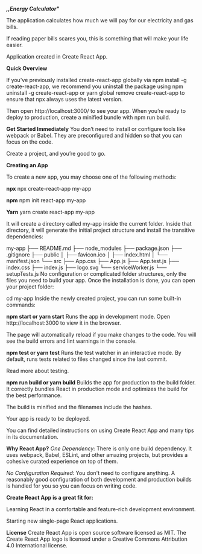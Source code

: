 **_,,Energy Calculator"_**

The application calculates how much we will pay for our electricity and gas bills.

If reading paper bills scares you, this is something that will make your life easier.

Application created in Create React App.

**Quick Overview**

If you've previously installed create-react-app globally via npm install -g create-react-app, we recommend you uninstall the package using npm uninstall -g create-react-app or yarn global remove create-react-app to ensure that npx always uses the latest version.


Then open http://localhost:3000/ to see your app.
When you’re ready to deploy to production, create a minified bundle with npm run build.

**Get Started Immediately**
You don’t need to install or configure tools like webpack or Babel.
They are preconfigured and hidden so that you can focus on the code.

Create a project, and you’re good to go.


**Creating an App**

To create a new app, you may choose one of the following methods:

**npx**
npx create-react-app my-app

**npm**
npm init react-app my-app

**Yarn**
yarn create react-app my-app

It will create a directory called my-app inside the current folder.
Inside that directory, it will generate the initial project structure and install the transitive dependencies:

my-app
├── README.md
├── node_modules
├── package.json
├── .gitignore
├── public
│   ├── favicon.ico
│   ├── index.html
│   └── manifest.json
└── src
├── App.css
├── App.js
├── App.test.js
├── index.css
├── index.js
├── logo.svg
└── serviceWorker.js
└── setupTests.js
No configuration or complicated folder structures, only the files you need to build your app.
Once the installation is done, you can open your project folder:

cd my-app
Inside the newly created project, you can run some built-in commands:

**npm start or yarn start**
Runs the app in development mode.
Open http://localhost:3000 to view it in the browser.

The page will automatically reload if you make changes to the code.
You will see the build errors and lint warnings in the console.

**npm test or yarn test**
Runs the test watcher in an interactive mode.
By default, runs tests related to files changed since the last commit.

Read more about testing.

**npm run build or yarn build**
Builds the app for production to the build folder.
It correctly bundles React in production mode and optimizes the build for the best performance.

The build is minified and the filenames include the hashes.

Your app is ready to be deployed.

You can find detailed instructions on using Create React App and many tips in its documentation.

**Why React App?**
_One Dependency:_ 
There is only one build dependency. It uses webpack, Babel, ESLint, and other amazing projects, but provides a cohesive curated experience on top of them.

_No Configuration Required:_
You don't need to configure anything. A reasonably good configuration of both development and production builds is handled for you so you can focus on writing code.

**Create React App is a great fit for:**

Learning React in a comfortable and feature-rich development environment.

Starting new single-page React applications.


**License**
Create React App is open source software licensed as MIT. 
The Create React App logo is licensed under a Creative Commons Attribution 4.0 International license.



